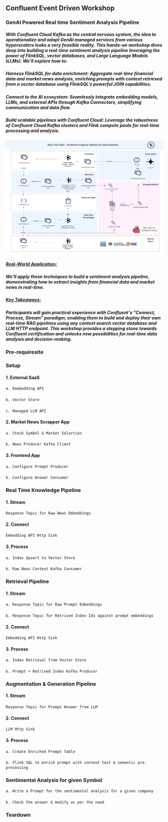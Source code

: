 ## Confluent Event Driven Workshop 
### GenAI Powered Real time Sentiment Analysis Pipeline 

##### With Confluent Cloud Kafka as the central nervous system, the idea to operationalize and adopt GenAI managed services from various hyperscalers looks a very feasible reality. This hands-on workshop dives deep into building a real-time sentiment analysis pipeline leveraging the power of FlinkSQL, vector databases, and Large Language Models (LLMs). We'll explore how to:

##### *Harness FlinkSQL for data enrichment:* Aggregate real-time financial data and market news analysis, enriching prompts with context retrieved from a vector database using FlinkSQL's powerful JOIN capabilities.
##### *Connect to the AI ecosystem:* Seamlessly integrate embedding models, LLMs, and external APIs through Kafka Connectors, simplifying communication and data flow.
##### *Build scalable pipelines with Confluent Cloud:* Leverage the robustness of Confluent Cloud Kafka clusters and Flink compute pools for real-time processing and analysis.

![alt text](./assets/example.png)

##### <u>**Real-World Application:**</u>

##### We'll apply these techniques to build a sentiment analysis pipeline, demonstrating how to extract insights from financial data and market news in real-time.
##### <u>**Key Takeaways:**</u> 

##### Participants will gain practical experience with Confluent's "Connect, Process, Stream" paradigm, enabling them to build and deploy their own real-time RAG pipelines using any context search vector database and LLM HTTP endpoint. This workshop provides a stepping stone towards Confluent certification and unlocks new possibilities for real-time data analysis and decision-making.




### Pre-requiresite 

### Setup 

#### 1. External SaaS

    a. Emebedding API
####
    b. Vector Store
####
    c. Managed LLM API 

#### 2. Market News Scrapper App

    a. Stock Symbol & Market Selection 
####
    b. News Producer Kafka Client

#### 3. Frontend App
    a. Configure Prompt Producer
####
    b. Configure Answer Consumer

### Real Time Knowledge Pipeline 

#### 1. Stream 

    Response Topic for Raw News Embeddings

#### 2. Connect

    Embedding API Http Sink 

#### 3. Process

    a. Index Upsert to Vector Store
####
    b. Raw News Context Kafka Consumer


### Retrieval Pipeline

#### 1. Stream 

    a. Response Topic for Raw Prompt Embeddings

####

    b. Response Topic for Retrived Index Ids against prompt embeddings

#### 2. Connect 

    Embedding API Http Sink

#### 3. Process

    a. Index Retrieval from Vector Store
####
    b. Prompt + Retrived Index Kafka Producer

### Augmentation & Generation Pipeline

#### 1. Stream 

    Response Topic for Prompt Answer from LLM 

#### 2. Connect 

    LLM Http Sink 

#### 3. Process

    a. Create Enriched Prompt Table
####
    b. Flink SQL to enrich prompt with context text & semantic pre-processing


### Sentimental Analysis for given Symbol

    a. Write a Prompt for the sentimental analysis for a given company
####
    b. Check the answer & modify as per the need

### Teardown
